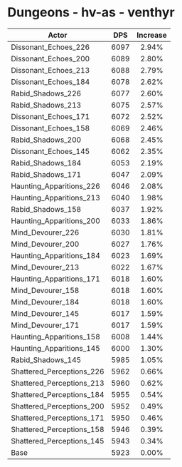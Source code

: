 # Dungeons - hv-as - venthyr
| Actor | DPS | Increase |
|---|:---:|:---:|
|Dissonant_Echoes_226|6097|2.94%|
|Dissonant_Echoes_200|6089|2.80%|
|Dissonant_Echoes_213|6088|2.79%|
|Dissonant_Echoes_184|6078|2.62%|
|Rabid_Shadows_226|6077|2.60%|
|Rabid_Shadows_213|6075|2.57%|
|Dissonant_Echoes_171|6072|2.52%|
|Dissonant_Echoes_158|6069|2.46%|
|Rabid_Shadows_200|6068|2.45%|
|Dissonant_Echoes_145|6062|2.35%|
|Rabid_Shadows_184|6053|2.19%|
|Rabid_Shadows_171|6047|2.09%|
|Haunting_Apparitions_226|6046|2.08%|
|Haunting_Apparitions_213|6040|1.98%|
|Rabid_Shadows_158|6037|1.92%|
|Haunting_Apparitions_200|6033|1.86%|
|Mind_Devourer_226|6030|1.81%|
|Mind_Devourer_200|6027|1.76%|
|Haunting_Apparitions_184|6023|1.69%|
|Mind_Devourer_213|6022|1.67%|
|Haunting_Apparitions_171|6018|1.60%|
|Mind_Devourer_158|6018|1.60%|
|Mind_Devourer_184|6018|1.60%|
|Mind_Devourer_145|6017|1.59%|
|Mind_Devourer_171|6017|1.59%|
|Haunting_Apparitions_158|6008|1.44%|
|Haunting_Apparitions_145|6000|1.30%|
|Rabid_Shadows_145|5985|1.05%|
|Shattered_Perceptions_226|5962|0.66%|
|Shattered_Perceptions_213|5960|0.62%|
|Shattered_Perceptions_184|5955|0.54%|
|Shattered_Perceptions_200|5952|0.49%|
|Shattered_Perceptions_171|5950|0.46%|
|Shattered_Perceptions_158|5946|0.39%|
|Shattered_Perceptions_145|5943|0.34%|
|Base|5923|0.00%|
